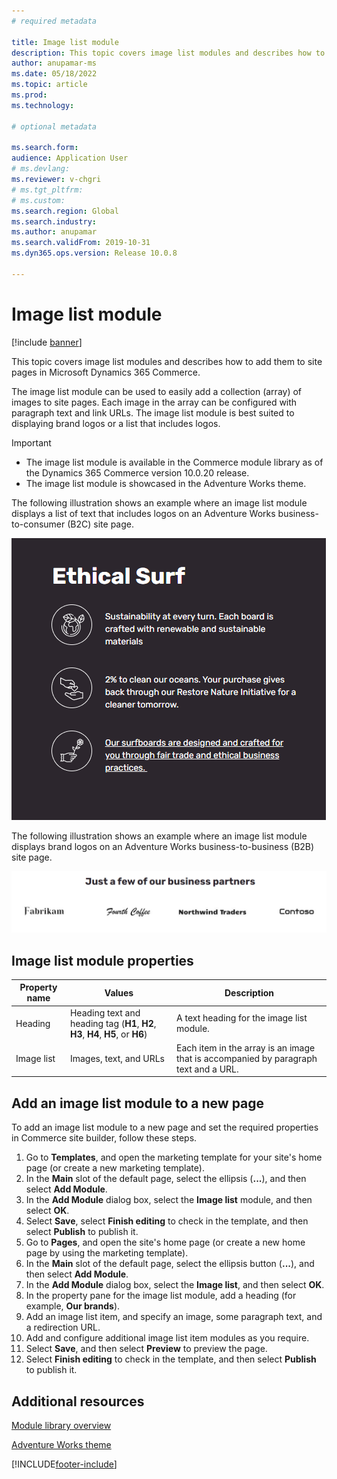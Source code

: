 ```yaml
---
# required metadata

title: Image list module
description: This topic covers image list modules and describes how to add them to site pages in Microsoft Dynamics 365 Commerce.
author: anupamar-ms
ms.date: 05/18/2022
ms.topic: article
ms.prod: 
ms.technology: 

# optional metadata

ms.search.form: 
audience: Application User
# ms.devlang: 
ms.reviewer: v-chgri
# ms.tgt_pltfrm: 
# ms.custom: 
ms.search.region: Global
ms.search.industry: 
ms.author: anupamar
ms.search.validFrom: 2019-10-31
ms.dyn365.ops.version: Release 10.0.8

---
```


# Image list module

[!include [banner](includes/banner.md)]

This topic covers image list modules and describes how to add them to site pages in Microsoft Dynamics 365 Commerce.

The image list module can be used to easily add a collection (array) of images to site pages. Each image in the array can be configured with paragraph text and link URLs. The image list module is best suited to displaying brand logos or a list that includes logos.

> [!IMPORTANT]
> - The image list module is available in the Commerce module library as of the Dynamics 365 Commerce version 10.0.20 release.
> - The image list module is showcased in the Adventure Works theme.

The following illustration shows an example where an image list module displays a list of text that includes logos on an Adventure Works business-to-consumer (B2C) site page.

![Example of an image list module that displays a list of text that includes logos](./media/Image_list.PNG)

The following illustration shows an example where an image list module displays brand logos on an Adventure Works business-to-business (B2B) site page.

![Example of an image list module that displays brand logos](./media/Image_list_B2B.PNG)

## Image list module properties

| Property name | Values | Description |
|---------------|--------|-------------|
| Heading       | Heading text and heading tag (**H1**, **H2**, **H3**, **H4**, **H5**, or **H6**) | A text heading for the image list module. |
| Image list    | Images, text, and URLs | Each item in the array is an image that is accompanied by paragraph text and a URL. |

## Add an image list module to a new page

To add an image list module to a new page and set the required properties in Commerce site builder, follow these steps.

1. Go to **Templates**, and open the marketing template for your site's home page (or create a new marketing template).
1. In the **Main** slot of the default page, select the ellipsis (**...**), and then select **Add Module**.
1. In the **Add Module** dialog box, select the **Image list** module, and then select **OK**.
1. Select **Save**, select **Finish editing** to check in the template, and then select **Publish** to publish it.
1. Go to **Pages**, and open the site's home page (or create a new home page by using the marketing template).
1. In the **Main** slot of the default page, select the ellipsis button (**...**), and then select **Add Module**.
1. In the **Add Module** dialog box, select the **Image list**, and then select **OK**.
1. In the property pane for the image list module, add a heading (for example, **Our brands**).
1. Add an image list item, and specify an image, some paragraph text, and a redirection URL.
1. Add and configure additional image list item modules as you require.
1. Select **Save**, and then select **Preview** to preview the page.
1. Select **Finish editing** to check in the template, and then select **Publish** to publish it.

## Additional resources

[Module library overview](starter-kit-overview.md)

[Adventure Works theme](adventure-works-theme.md)

[!INCLUDE[footer-include](../includes/footer-banner.md)]
